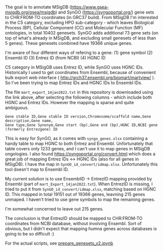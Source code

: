 The goal is to annotate MSigDB (https://www.gsea-msigdb.org/gsea/msigdb) and SynGO (https://syngoportal.org/) gene sets to CHR:FROM-TO coordinates (in GRC37 build).
From MSigDB I'm interested in the C5 category, excluding HPO sub-category - which leaves Biological Process (BP), Cellular Component (CC) and Molecular Function (MF) ontologies, in total 10402 genesets. SynGO adds additional 73 gene sets (on top of what's already in MSigDB, and excluding small genesets of less than 5 genes). These genesets combined have 19366 unique genes.

I'm aware of four different ways of refering to a gene:
(1) gene symbol
(2) Ensembl ID
(3) Entrez ID (from NCBI)
(4) HGNC ID

C5 category in MSigGB uses Entrez ID, while SynGO uses HGNC IDs. Historically I used to get coordinates from Ensembl, because of convenient bulk export web interface ( http://grch37.ensembl.org/biomart/martview/ ).  So I've been trying to map Entrez IDs and HGNC IDs to Ensembl IDs. 

The file ``mart_export_14jan2022.txt`` in this repository is downloaded using the link above, after selecting the following columns - which include both HGNC and Entrez IDs. However the mapping is sparse and quite ambiguous.
```
Gene stable ID,Gene stable ID version,Chromosome/scaffold name,Gene description,Gene name,
Gene type,Gene Synonym,Gene start (bp),Gene end (bp),HGNC ID,NCBI gene (formerly Entrezgene) ID
```

This is easy for SynGO, as it comes with ``syngo_genes.xlsx`` containing a handy table to map HGNC to both Entrez and Ensembl. Unfortunately that table covers only 1233 genes, and I can't use it to map genes in MSigDB ongologies. I also found https://syngoportal.org/convert.html which does a great job of mapping Entrez IDs <-> HGNC IDs (also for all genes in MSigDB). I have the map in ``SynGO_id_convert/idmap.xlsx``. Unfortunately this tool doesn't map to Ensembl ID.

My current solution is to use EnsemblID -> EntrezID mapping provided by Ensembl (part of ``mart_Export_14jan2022.txt``). When EntrezID is missing, I tried to put it from ``SynGO_id_convert/idmap.xlsx``, matching based on HGNC ID. This mapped in total 19151 out of 19366 genes, leavning 215 genes unmaped. I haven't tried to use gene symbols to map the remaining genes.

I'm somewhat concerned to leave out 215 genes.

The conclusion is that EntrezID should be mapped to CHR:FROM-TO coordinates from NCBI database, without involving Ensembl. Sort of obvious, but I didn't expect that mapping humna genes across databases is going to be so difficult :)

For the actual scripts, see [prepare_genesets_v2.ipynb](prepare_genesets_v2.ipynb)